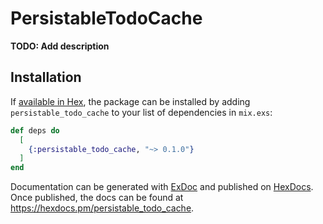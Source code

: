 # PersistableTodoCache

**TODO: Add description**

## Installation

If [available in Hex](https://hex.pm/docs/publish), the package can be installed
by adding `persistable_todo_cache` to your list of dependencies in `mix.exs`:

```elixir
def deps do
  [
    {:persistable_todo_cache, "~> 0.1.0"}
  ]
end
```

Documentation can be generated with [ExDoc](https://github.com/elixir-lang/ex_doc)
and published on [HexDocs](https://hexdocs.pm). Once published, the docs can
be found at <https://hexdocs.pm/persistable_todo_cache>.

